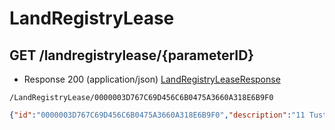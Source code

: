 # LandRegistryLease


## GET /landregistrylease/{parameterID}
- Response 200 (application/json)
[LandRegistryLeaseResponse](LandRegistryLeaseResponse.md)
```
/LandRegistryLease/0000003D767C69D456C6B0475A3660A318E6B9F0
```
```json
{"id":"0000003D767C69D456C6B0475A3660A318E6B9F0","description":"11 Tustan House, 98 Celsus Grove, Swindon and Parking Space (SN1 4GS)","county":"SWINDON","region":"SOUTH WEST","tenure":"Leasehold","price_paid":"109000","alienation_clause_indicator":"Y","land_registry_lease_entries_data_grid":[{"id":"0000003D767C69D456C6B0475A3660A318E6B9F0","entry_number":"1","reg_order":"2","associated_property_id":"1006795936","associated_property_description":"11, TUSTAN HOUSE, 98 CELSUS GROVE, SWINDON SN1 4GS","uprn":"10010433790","lease_date":"2008-06-27T00:00:00","term":"125 years from 1 January 2007"}]}
```
